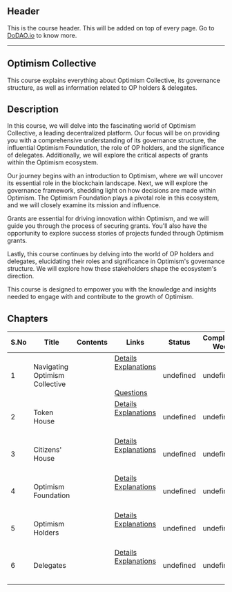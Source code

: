 ## Header
This is the course header. This will be added on top of every page. Go to [DoDAO.io](https://www.dodao.io) to know more.

 ---

 ## Optimism Collective
 This course explains everything about Optimism Collective, its governance structure, as well as information related to OP holders & delegates.

 
 ## Description
 In this course, we will delve into the fascinating world of Optimism Collective, a leading decentralized platform. Our focus will be on providing you with a comprehensive understanding of its governance structure, the influential Optimism Foundation, the role of OP holders, and the significance of delegates. Additionally, we will explore the critical aspects of grants within the Optimism ecosystem.

Our journey begins with an introduction to Optimism, where we will uncover its essential role in the blockchain landscape. Next, we will explore the governance framework, shedding light on how decisions are made within Optimism. The Optimism Foundation plays a pivotal role in this ecosystem, and we will closely examine its mission and influence.

Grants are essential for driving innovation within Optimism, and we will guide you through the process of securing grants. You'll also have the opportunity to explore success stories of projects funded through Optimism grants.

Lastly, this course continues by delving into the world of OP holders and delegates, elucidating their roles and significance in Optimism's governance structure. We will explore how these stakeholders shape the ecosystem's direction.

This course is designed to empower you with the knowledge and insights needed to engage with and contribute to the growth of Optimism.
 
 ## Chapters
 
 | S.No        | Title       | Contents   | Links      | Status      | Completion Week |
 | ----------- | ----------- |----------- |----------- | ----------- | ----------- |
 | 1      | Navigating Optimism Collective | | [Details](generated/topics/navigating-optimism-collective.md) <br/> [Explanations](generated/explanations/navigating-optimism-collective.md) <br/>  <br/>  <br/> [Questions](generated/questions/navigating-optimism-collective.md) | undefined | undefined |
 | 2      | Token House | | [Details](generated/topics/token-house.md) <br/> [Explanations](generated/explanations/token-house.md) <br/>  <br/>  <br/>  | undefined | undefined |
 | 3      | Citizens' House | | [Details](generated/topics/citizens-house.md) <br/> [Explanations](generated/explanations/citizens-house.md) <br/>  <br/>  <br/>  | undefined | undefined |
 | 4      | Optimism Foundation | | [Details](generated/topics/optimism-foundation.md) <br/> [Explanations](generated/explanations/optimism-foundation.md) <br/>  <br/>  <br/>  | undefined | undefined |
 | 5      | Optimism Holders | | [Details](generated/topics/optimism-holders.md) <br/> [Explanations](generated/explanations/optimism-holders.md) <br/>  <br/>  <br/>  | undefined | undefined |
 | 6      | Delegates | | [Details](generated/topics/delegates.md) <br/> [Explanations](generated/explanations/delegates.md) <br/>  <br/>  <br/>  | undefined | undefined | 
